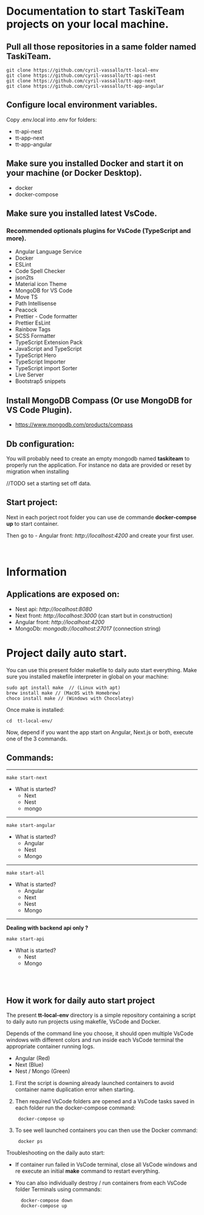 # Documentation to start TaskiTeam projects on your local machine.

## Pull all those repositories in a same folder named **TaskiTeam**.
    git clone https://github.com/cyril-vassallo/tt-local-env
    git clone https://github.com/cyril-vassallo/tt-api-nest
    git clone https://github.com/cyril-vassallo/tt-app-next
    git clone https://github.com/cyril-vassallo/tt-app-angular

## Configure local environment variables.
Copy .env.local into .env for folders:
- tt-api-nest
- tt-app-next
- tt-app-angular

## Make sure you installed Docker and start it on your machine (or Docker Desktop).
- docker
- docker-compose

## Make sure you installed latest VsCode.
### Recommended optionals plugins for VsCode (TypeScript and more).
- Angular Language Service
- Docker
- ESLint
- Code Spell Checker
- json2ts
- Material icon Theme
- MongoDB for VS Code
- Move TS
- Path Intellisense
- Peacock
- Prettier - Code formatter
- Prettier EsLint
- Rainbow Tags
- SCSS Formatter
- TypeScript Extension Pack
- JavaScript and TypeScript
- TypeScript Hero
- TypeScript Importer
- TypeScript import Sorter
- Live Server
- Bootstrap5 snippets 


## Install MongoDB Compass (Or use MongoDB for VS Code Plugin).
- https://www.mongodb.com/products/compass 


## Db configuration:
You will probably need to create an empty mongodb named **taskiteam** to properly run the application. For instance no data are provided or reset by migration when installing

//TODO set a starting set off data.


## Start project:
 Next in each porject root folder you can use de commande **docker-compse up** to start container.
 
 Then go to - Angular front: *http://localhost:4200* and create your first user.

<br>

# Information

## Applications are exposed on:
- Nest api: *http://localhost:8080*
- Next front: *http://localhost:3000* (can start but in construction) 
- Angular front: *http://localhost:4200*
- MongoDb: *mongodb://localhost:27017* (connection string)




# Project daily auto start.

You can use this present folder makefile to daily auto start everything. Make sure you installed makefile interpreter in global on your machine:

    sudo apt install make  // (Linux with apt)
    brew install make // (MacOS with Homebrew)
    choco install make // (Windows with Chocolatey)

Once make is installed:

    cd  tt-local-env/

Now, depend if you want the app start on Angular, Next.js or both, execute one of the 3 commands.

## Commands:

---
    make start-next
- What is started?
    - Next
    - Nest
    - mongo
---
    make start-angular
- What is started?
    - Angular
    - Nest
    - Mongo
---	
    make start-all 
- What is started?
    - Angular
    - Next
    - Nest
    - Mongo

---

**Dealing with backend api only ?**

    make start-api
- What is started?
    - Nest
    - Mongo

<br/>
<br/>



## How it work for daily auto start project

The present **tt-local-env** directory is a simple repository containing a script to daily auto run projects using makefile, VsCode and Docker.

Depends of the command line you choose, it should open multiple VsCode windows with different colors and run inside each VsCode terminal the appropriate container running logs.
- Angular (Red)
- Next (Blue)
- Nest / Mongo (Green)

1) First the script is downing already launched containers to avoid container name duplication error when starting.

2) Then required VsCode folders are opened and a VsCode tasks saved in each folder run the docker-compose command:

        docker-compose up

3) To see well launched containers you can then use the Docker command:

        docker ps

Troubleshooting on the daily auto start:

- If container run failed in VsCode terminal, close all VsCode windows and re execute an initial **make** command to restart everything. 
- You can also individually destroy / run containers from each VsCode folder Terminals using commands:

        docker-compose down
        docker-compose up
